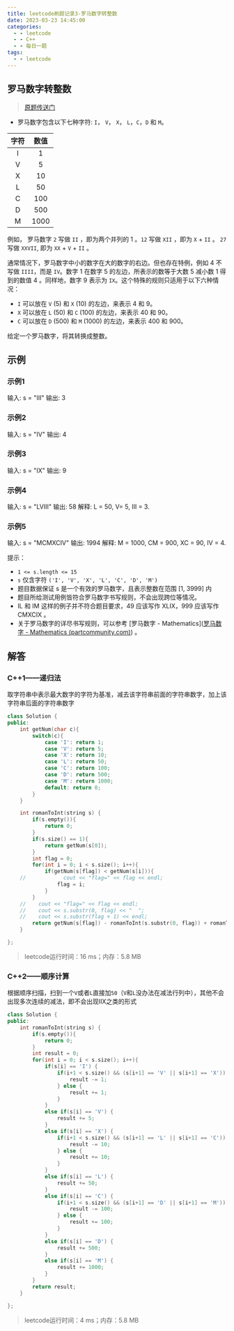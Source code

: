 ```yaml
---
title: leetcode刷题记录3-罗马数字转整数
date: 2023-03-23 14:45:00
categories:
  - - leetcode
  - - C++
  - - 每日一题
tags:
  - - leetcode
---
```


## 罗马数字转整数

>  [原题传送门](https://leetcode.cn/problems/roman-to-integer/description/)

- 罗马数字包含以下七种字符: `I`， `V`， `X`， `L`，`C`，`D` 和 `M`。


| 字符 | 数值 |
| :--: | :--: |
|  I   |  1   |
|  V   |  5   |
|  X   |  10  |
|  L   |  50  |
|  C   | 100  |
|  D   | 500  |
|  M   | 1000 |


例如， 罗马数字 `2` 写做 `II` ，即为两个并列的 1 。`12` 写做 `XII` ，即为 `X` + `II` 。 `27` 写做 `XXVII`, 即为 `XX` + `V` + `II` 。

通常情况下，罗马数字中小的数字在大的数字的右边。但也存在特例，例如 4 不写做 `IIII`，而是 `IV`。数字 1 在数字 5 的左边，所表示的数等于大数 5 减小数 1 得到的数值 4 。同样地，数字 9 表示为 `IX`。这个特殊的规则只适用于以下六种情况：

- `I` 可以放在 `V` (5) 和 `X` (10) 的左边，来表示 4 和 9。
- `X` 可以放在 `L` (50) 和 `C` (100) 的左边，来表示 40 和 90。 
- `C` 可以放在 `D` (500) 和 `M` (1000) 的左边，来表示 400 和 900。

给定一个罗马数字，将其转换成整数。

## 示例

### 示例1


输入: s = "III"
输出: 3



### 示例2


输入: s = "IV"
输出: 4



### 示例3


输入: s = "IX"
输出: 9


### 示例4

输入: s = "LVIII"
输出: 58
解释: L = 50, V= 5, III = 3.

### 示例5

输入: s = "MCMXCIV"
输出: 1994
解释: M = 1000, CM = 900, XC = 90, IV = 4.


提示：

- `1 <= s.length <= 15`
- `s` 仅含字符 `('I', 'V', 'X', 'L', 'C', 'D', 'M')`
- 题目数据保证 s 是一个有效的罗马数字，且表示整数在范围 [1, 3999] 内
- 题目所给测试用例皆符合罗马数字书写规则，不会出现跨位等情况。
- IL 和 IM 这样的例子并不符合题目要求，49 应该写作 XLIX，999 应该写作 CMXCIX 。
- 关于罗马数字的详尽书写规则，可以参考 [罗马数字 - Mathematics]([罗马数字 - Mathematics (partcommunity.com)](https://b2b.partcommunity.com/community/knowledge/zh_CN/detail/10753/罗马数字#knowledge_article)) 。

## 解答

### C++1——递归法

取字符串中表示最大数字的字符为基准，减去该字符串前面的字符串数字，加上该字符串后面的字符串数字

```c++
class Solution {
public:
    int getNum(char c){
        switch(c){
            case 'I': return 1;
            case 'V': return 5;
            case 'X': return 10;
            case 'L': return 50;
            case 'C': return 100;
            case 'D': return 500;
            case 'M': return 1000;
            default: return 0;
        }
    }

    int romanToInt(string s) {
        if(s.empty()){
            return 0;
        }
        if(s.size() == 1){
            return getNum(s[0]);
        }
        int flag = 0;
        for(int i = 0; i < s.size(); i++){
            if(getNum(s[flag]) < getNum(s[i])){
    //            cout << "flag=" << flag << endl;
                flag = i;
            }
        }
    //    cout << "flag=" << flag << endl;
    //    cout << s.substr(0, flag) << "  ";
    //    cout << s.substr(flag + 1) << endl;
        return getNum(s[flag]) - romanToInt(s.substr(0, flag)) + romanToInt(s.substr(flag + 1));
    }

};
```
> leetcode运行时间：16 ms；内存：5.8 MB

### C++2——顺序计算

根据顺序扫描，扫到一个`V`或者`L`直接加`50`（`V`和`L`没办法在减法行列中），其他不会出现多次连续的减法，即不会出现IIX之类的形式

```c++
class Solution {
public:
    int romanToInt(string s) {
        if(s.empty()){
            return 0;
        }
        int result = 0;
        for(int i = 0; i < s.size(); i++){
            if(s[i] == 'I') {
                if(i+1 < s.size() && (s[i+1] == 'V' || s[i+1] == 'X')) {  // 不会出现类似IIV和IIX类的形式
                    result -= 1;
                } else {
                    result += 1;
                }
            }
            else if(s[i] == 'V') {
                result += 5;
            }
            else if(s[i] == 'X') {
                if(i+1 < s.size() && (s[i+1] == 'L' || s[i+1] == 'C')) {  // 不会出现类似XXL和XXC类的形式
                    result -= 10;
                } else {
                    result += 10;
                }
            }
            else if(s[i] == 'L') {
                result += 50;
            }
            else if(s[i] == 'C') {
                if(i+1 < s.size() && (s[i+1] == 'D' || s[i+1] == 'M')) {  // 不会出现类似CCD和CCM类的形式
                    result -= 100;
                } else {
                    result += 100;
                }
            }
            else if(s[i] == 'D') {
                result += 500;
            }
            else if(s[i] == 'M') {
                result += 1000;
            }
        }
        return result;
    }

};
```

> leetcode运行时间：4 ms；内存：5.8 MB
